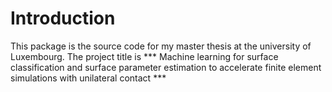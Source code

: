 # Introduction

This package is the source code for my master thesis at the university of Luxembourg.
The project title is *** Machine learning for surface classification and surface parameter estimation to accelerate finite element simulations with unilateral contact *** 

